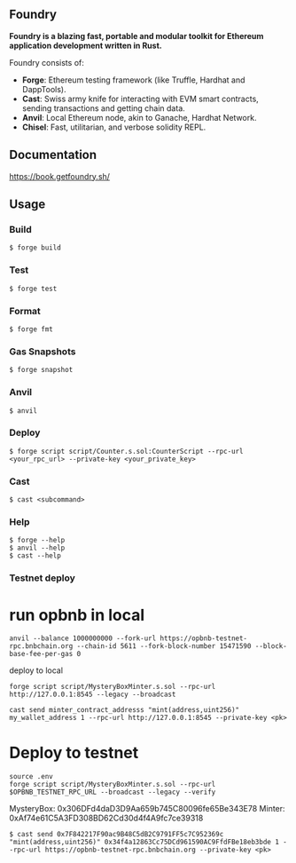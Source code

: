 ## Foundry

**Foundry is a blazing fast, portable and modular toolkit for Ethereum application development written in Rust.**

Foundry consists of:

- **Forge**: Ethereum testing framework (like Truffle, Hardhat and DappTools).
- **Cast**: Swiss army knife for interacting with EVM smart contracts, sending transactions and getting chain data.
- **Anvil**: Local Ethereum node, akin to Ganache, Hardhat Network.
- **Chisel**: Fast, utilitarian, and verbose solidity REPL.

## Documentation

https://book.getfoundry.sh/

## Usage

### Build

```shell
$ forge build
```

### Test

```shell
$ forge test
```

### Format

```shell
$ forge fmt
```

### Gas Snapshots

```shell
$ forge snapshot
```

### Anvil

```shell
$ anvil
```

### Deploy

```shell
$ forge script script/Counter.s.sol:CounterScript --rpc-url <your_rpc_url> --private-key <your_private_key>
```

### Cast

```shell
$ cast <subcommand>
```

### Help

```shell
$ forge --help
$ anvil --help
$ cast --help
```

### Testnet deploy

# run opbnb in local

```
anvil --balance 1000000000 --fork-url https://opbnb-testnet-rpc.bnbchain.org --chain-id 5611 --fork-block-number 15471590 --block-base-fee-per-gas 0
```

deploy to local

```
forge script script/MysteryBoxMinter.s.sol --rpc-url http://127.0.0.1:8545 --legacy --broadcast
```

```
cast send minter_contract_addresss "mint(address,uint256)" my_wallet_address 1 --rpc-url http://127.0.0.1:8545 --private-key <pk>
```

# Deploy to testnet

```
source .env
forge script script/MysteryBoxMinter.s.sol --rpc-url $OPBNB_TESTNET_RPC_URL --broadcast --legacy --verify
```

MysteryBox: 0x306DFd4daD3D9Aa659b745C80096fe65Be343E78
Minter: 0xAf74e61C5A3FD308BD62Cd30d4f4A9fc7ce39318

```
$ cast send 0x7F842217F90ac9B48C5dB2C9791FF5c7C952369c "mint(address,uint256)" 0x34f4a12863Cc75DCd961590AC9FfdFBe18eb3bde 1 --rpc-url https://opbnb-testnet-rpc.bnbchain.org --private-key <pk>
```
